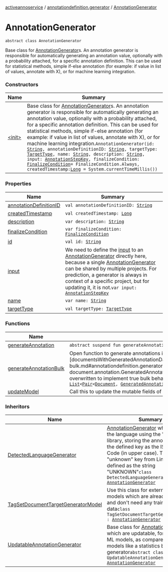 [activeannoservice](../../index.md) / [annotationdefinition.generator](../index.md) / [AnnotationGenerator](./index.md)

# AnnotationGenerator

`abstract class AnnotationGenerator`

Base class for [AnnotationGenerator](./index.md)s. An annotation generator is responsible for automatically generating an annotation value, optionally with
a probability attached, for a specific annotation definition. This can be used for statistical methods, simple if-else annotation
(for example: if value in list of values, annotate with X), or for machine learning integration.

### Constructors

| Name | Summary |
|---|---|
| [&lt;init&gt;](-init-.md) | Base class for [AnnotationGenerator](./index.md)s. An annotation generator is responsible for automatically generating an annotation value, optionally with a probability attached, for a specific annotation definition. This can be used for statistical methods, simple if-else annotation (for example: if value in list of values, annotate with X), or for machine learning integration.`AnnotationGenerator(id: `[`String`](https://kotlinlang.org/api/latest/jvm/stdlib/kotlin/-string/index.html)`, annotationDefinitionID: `[`String`](https://kotlinlang.org/api/latest/jvm/stdlib/kotlin/-string/index.html)`, targetType: `[`TargetType`](../../annotationdefinition.target/-target-type/index.md)`, name: `[`String`](https://kotlinlang.org/api/latest/jvm/stdlib/kotlin/-string/index.html)`, description: `[`String`](https://kotlinlang.org/api/latest/jvm/stdlib/kotlin/-string/index.html)`, input: `[`AnnotationStepKey`](../../project.annotationschema/-annotation-step-key/index.md)`, finalizeCondition: `[`FinalizeCondition`](../-finalize-condition/index.md)` = FinalizeCondition.Always, createdTimestamp: `[`Long`](https://kotlinlang.org/api/latest/jvm/stdlib/kotlin/-long/index.html)` = System.currentTimeMillis())` |

### Properties

| Name | Summary |
|---|---|
| [annotationDefinitionID](annotation-definition-i-d.md) | `val annotationDefinitionID: `[`String`](https://kotlinlang.org/api/latest/jvm/stdlib/kotlin/-string/index.html) |
| [createdTimestamp](created-timestamp.md) | `val createdTimestamp: `[`Long`](https://kotlinlang.org/api/latest/jvm/stdlib/kotlin/-long/index.html) |
| [description](description.md) | `var description: `[`String`](https://kotlinlang.org/api/latest/jvm/stdlib/kotlin/-string/index.html) |
| [finalizeCondition](finalize-condition.md) | `var finalizeCondition: `[`FinalizeCondition`](../-finalize-condition/index.md) |
| [id](id.md) | `val id: `[`String`](https://kotlinlang.org/api/latest/jvm/stdlib/kotlin/-string/index.html) |
| [input](input.md) | We need to define the [input](input.md) to an [AnnotationGenerator](./index.md) directly here, because a single [AnnotationGenerator](./index.md) can be shared by multiple projects. For prediction, a generator is always in context of a specific project, but for updating it, it is not.`var input: `[`AnnotationStepKey`](../../project.annotationschema/-annotation-step-key/index.md) |
| [name](name.md) | `var name: `[`String`](https://kotlinlang.org/api/latest/jvm/stdlib/kotlin/-string/index.html) |
| [targetType](target-type.md) | `val targetType: `[`TargetType`](../../annotationdefinition.target/-target-type/index.md) |

### Functions

| Name | Summary |
|---|---|
| [generateAnnotation](generate-annotation.md) | `abstract suspend fun generateAnnotation(document: `[`Document`](../../document/-document/index.md)`, generatedAnnotationData: `[`GeneratedAnnotationData`](../../document.annotation/-generated-annotation-data/index.md)`): `[`Annotation`](../../document.annotation/-annotation.md)`<*>` |
| [generateAnnotationBulk](generate-annotation-bulk.md) | Open function to generate annotations in bulk, might be more efficient. By default, just iterates through [documentsWithGeneratedAnnotationData](generate-annotation-bulk.md#annotationdefinition.generator.AnnotationGenerator$generateAnnotationBulk(kotlin.collections.List((kotlin.Pair((document.Document, document.annotation.GeneratedAnnotationData)))))/documentsWithGeneratedAnnotationData) and calls [generateAnnotation](generate-annotation.md) for each. Can be overwritten to implement true bulk behavior.`open suspend fun generateAnnotationBulk(documentsWithGeneratedAnnotationData: `[`List`](https://kotlinlang.org/api/latest/jvm/stdlib/kotlin.collections/-list/index.html)`<`[`Pair`](https://kotlinlang.org/api/latest/jvm/stdlib/kotlin/-pair/index.html)`<`[`Document`](../../document/-document/index.md)`, `[`GeneratedAnnotationData`](../../document.annotation/-generated-annotation-data/index.md)`>>): `[`Map`](https://kotlinlang.org/api/latest/jvm/stdlib/kotlin.collections/-map/index.html)`<`[`Document`](../../document/-document/index.md)`, `[`Annotation`](../../document.annotation/-annotation.md)`<*>>` |
| [updateModel](update-model.md) | Call this to update the mutable fields of an [AnnotationGenerator](./index.md)`open fun updateModel(newAnnotationGenerator: `[`AnnotationGenerator`](./index.md)`): `[`Unit`](https://kotlinlang.org/api/latest/jvm/stdlib/kotlin/-unit/index.html) |

### Inheritors

| Name | Summary |
|---|---|
| [DetectedLanguageGenerator](../../annotationdefinition.generator.documenttarget/-detected-language-generator/index.md) | [AnnotationGenerator](./index.md) which detects the language using the "Lingua" library, storing the annotation under the defined key as the ISO 639-1 Code (in upper case). The "unknown" key from Lingua is defined as the string "UNKNOWN"`class DetectedLanguageGenerator : `[`AnnotationGenerator`](./index.md) |
| [TagSetDocumentTargetGeneratorModel](../../annotationdefinition.generator.documenttarget/-tag-set-document-target-generator-model/index.md) | Use this class for external ML models which are already trained and don't need any training data`class TagSetDocumentTargetGeneratorModel : `[`AnnotationGenerator`](./index.md) |
| [UpdatableAnnotationGenerator](../-updatable-annotation-generator/index.md) | Base class for [AnnotationGenerator](./index.md)s which are updatable, for example ML models, as compared to static models like a statistics based generator`abstract class UpdatableAnnotationGenerator : `[`AnnotationGenerator`](./index.md) |
